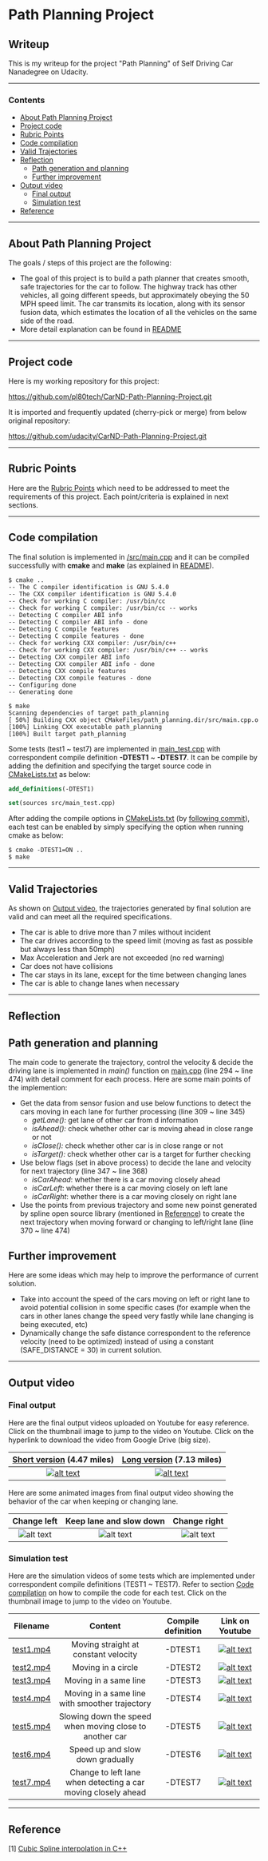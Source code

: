 # **Path Planning Project** 

## Writeup

This is my writeup for the project "Path Planning" of Self Driving Car Nanadegree on Udacity.

---

### Contents

* [About Path Planning Project](#About-Path-Planning-Project)
* [Project code](#Project-code)
* [Rubric Points](#Rubric-Points)
* [Code compilation](#Code-compilation)
* [Valid Trajectories](#Valid-Trajectories)
* [Reflection](#Reflection)
	* [Path generation and planning](#Path-generation-and-planning)
	* [Further improvement](#Further-improvement)
* [Output video](#Output-video)
	* [Final output](#Final-output)
	* [Simulation test](#Simulation-test)
* [Reference](#Reference)

[//]: # (Image References)

[animation1]: ./output/test1.gif "Animated gif of simulation video (test1)"
[animation2]: ./output/test2.gif "Animated gif of simulation video (test2)"
[animation3]: ./output/test3.gif "Animated gif of simulation video (test3)"
[animation4]: ./output/test4.gif "Animated gif of simulation video (test4)"
[animation5]: ./output/test5.gif "Animated gif of simulation video (test5)"
[animation6]: ./output/test6.gif "Animated gif of simulation video (test6)"
[animation7]: ./output/test7.gif "Animated gif of simulation video (test7)"

[final_short]: ./output/final_short.gif "Animated gif of final output video (short version)"
[final_long]: ./output/final_long.gif "Animated gif of final output video (long version)"
[final_left]: ./output/final_ChangeLeft.gif "Animated gif of final output video (change left)"
[final_slow]: ./output/final_SlowDown.gif "Animated gif of final output video (slow down)"
[final_right]: ./output/final_ChangeRight.gif "Animated gif of final output video (change right)"

---
## About Path Planning Project

The goals / steps of this project are the following:

* The goal of this project is to build a path planner that creates smooth, safe trajectories for the car to follow. The highway track has other vehicles, all going different speeds, but approximately obeying the 50 MPH speed limit. The car transmits its location, along with its sensor fusion data, which estimates the location of all the vehicles on the same side of the road.
* More detail explanation can be found in [README](https://github.com/pl80tech/CarND-Path-Planning-Project/blob/master/README.md)

---
## Project code

Here is my working repository for this project:

https://github.com/pl80tech/CarND-Path-Planning-Project.git

It is imported and frequently updated (cherry-pick or merge) from below original repository:

https://github.com/udacity/CarND-Path-Planning-Project.git

---
## Rubric Points

Here are the [Rubric Points](https://review.udacity.com/#!/rubrics/1971/view) which need to be addressed to meet the requirements of this project. Each point/criteria is explained in next sections.

---
## Code compilation

The final solution is implemented in [/src/main.cpp](https://github.com/pl80tech/CarND-Path-Planning-Project/blob/master/src/main.cpp) and it can be compiled successfully with **cmake** and **make** (as explained in [README](https://github.com/pl80tech/CarND-Path-Planning-Project/blob/master/README.md)).

```shell
$ cmake ..
-- The C compiler identification is GNU 5.4.0
-- The CXX compiler identification is GNU 5.4.0
-- Check for working C compiler: /usr/bin/cc
-- Check for working C compiler: /usr/bin/cc -- works
-- Detecting C compiler ABI info
-- Detecting C compiler ABI info - done
-- Detecting C compile features
-- Detecting C compile features - done
-- Check for working CXX compiler: /usr/bin/c++
-- Check for working CXX compiler: /usr/bin/c++ -- works
-- Detecting CXX compiler ABI info
-- Detecting CXX compiler ABI info - done
-- Detecting CXX compile features
-- Detecting CXX compile features - done
-- Configuring done
-- Generating done

$ make
Scanning dependencies of target path_planning
[ 50%] Building CXX object CMakeFiles/path_planning.dir/src/main.cpp.o
[100%] Linking CXX executable path_planning
[100%] Built target path_planning
```

Some tests (test1 ~ test7) are implemented in [main_test.cpp](https://github.com/pl80tech/CarND-Path-Planning-Project/blob/master/src/main_test.cpp) with correspondent compile definition **-DTEST1** ~ **-DTEST7**. It can be compile by adding the definition and specifying the target source code in [CMakeLists.txt](https://github.com/pl80tech/CarND-Path-Planning-Project/blob/master/CMakeLists.txt) as below:

```cmake
add_definitions(-DTEST1)

set(sources src/main_test.cpp)
```

After adding the compile options in [CMakeLists.txt](https://github.com/pl80tech/CarND-Path-Planning-Project/blob/master/CMakeLists.txt) (by [following commit](https://github.com/pl80tech/CarND-Path-Planning-Project/commit/585c4093a5cd2af960f1264786ccf061c413dedb)), each test can be enabled by simply specifying the option when running cmake as below:

```shell
$ cmake -DTEST1=ON ..
$ make
```

---
## Valid Trajectories

As shown on [Output video](#Output-video), the trajectories generated by final solution are valid and can meet all the required specifications.

* The car is able to drive more than 7 miles without incident
* The car drives according to the speed limit (moving as fast as possible but always less than 50mph)
* Max Acceleration and Jerk are not exceeded (no red warning)
* Car does not have collisions
* The car stays in its lane, except for the time between changing lanes
* The car is able to change lanes when necessary

---
## Reflection

## Path generation and planning

The main code to generate the trajectory, control the velocity & decide the driving lane is implemented in *main()* function on [main.cpp](https://github.com/pl80tech/CarND-Path-Planning-Project/blob/master/src/main.cpp) (line 294 ~ line 474) with detail comment for each process. Here are some main points of the implemention:

* Get the data from sensor fusion and use below functions to detect the cars moving in each lane for further processing (line 309 ~ line 345)
	* *getLane():* get lane of other car from d information
	* *isAhead():* check whether other car is moving ahead in close range or not
	* *isClose():* check whether other car is in close range or not
	* *isTarget():* check whether other car is a target for further checking
* Use below flags (set in above process) to decide the lane and velocity for next trajectory (line 347 ~ line 368)
	* *isCarAhead*: whether there is a car moving closely ahead
	* *isCarLeft*: whether there is a car moving closely on left lane
	* *isCarRight*: whether there is a car moving closely on right lane
* Use the points from previous trajectory and some new poinst generated by spline open source library (mentioned in [Reference](#Reference)) to create the next trajectory when moving forward or changing to left/right lane (line 370 ~ line 474)

## Further improvement

Here are some ideas which may help to improve the performance of current solution.

* Take into account the speed of the cars moving on left or right lane to avoid potential collision in some specific cases (for example when the cars in other lanes change the speed very fastly while lane changing is being executed, etc)
* Dynamically change the safe distance correspondent to the reference velocity (need to be optimized) instead of using a constant  (SAFE_DISTANCE = 30) in current solution.

---
## Output video

### Final output

Here are the final output videos uploaded on Youtube for easy reference. Click on the thumbnail image to jump to the video on Youtube. Click on the hyperlink to download the video from Google Drive (big size).

| [Short version](https://drive.google.com/open?id=1jxRWFcxBBjQk0v3BHh-obfSjYeunmjJZ) (4.47 miles) | [Long version](https://drive.google.com/open?id=1f8PO1-CLHWBGUC5TcWsCpG6K8amXM0e7) (7.13 miles)  |
|:--------------------------:|:--------------------------:|
| [![alt text][final_short]](https://www.youtube.com/watch?v=LEVu-Uy5Nb0) | [![alt text][final_long]](https://www.youtube.com/watch?v=01b2ZkRlezk) |

Here are some animated images from final output video showing the behavior of the car when keeping or changing lane.

| Change left             | Keep lane and slow down | Change right             |
|:-----------------------:|:-----------------------:|:------------------------:|
| ![alt text][final_left] | ![alt text][final_slow] | ![alt text][final_right] |

### Simulation test

Here are the simulation videos of some tests which are implemented under correspondent compile definitions (TEST1 ~ TEST7). Refer to section [Code compilation](#Code-compilation) on how to compile the code for each test. Click on the thumbnail image to jump to the video on Youtube.

| Filename | Content | Compile definition | Link on Youtube |
|:--------:|:-------:|:------------------:|:---------------:|
| [test1.mp4](https://github.com/pl80tech/CarND-Path-Planning-Project/blob/master/output/test1.mp4) | Moving straight at constant velocity | -DTEST1 |[![alt text][animation1]](https://www.youtube.com/watch?v=_qdQqQSLnUI) |
| [test2.mp4](https://github.com/pl80tech/CarND-Path-Planning-Project/blob/master/output/test2.mp4) | Moving in a circle | -DTEST2 |[![alt text][animation2]](https://www.youtube.com/watch?v=qh-NQ2_cI1c)|
| [test3.mp4](https://github.com/pl80tech/CarND-Path-Planning-Project/blob/master/output/test3.mp4) | Moving in a same line | -DTEST3 |[![alt text][animation3]](https://www.youtube.com/watch?v=zmK4KvYfrow)|
| [test4.mp4](https://github.com/pl80tech/CarND-Path-Planning-Project/blob/master/output/test4.mp4) | Moving in a same line with smoother trajectory| -DTEST4 |[![alt text][animation4]](https://www.youtube.com/watch?v=VZFG87Pr-A4) |
| [test5.mp4](https://github.com/pl80tech/CarND-Path-Planning-Project/blob/master/output/test5.mp4) | Slowing down the speed when moving close to another car | -DTEST5 |[![alt text][animation5]](https://www.youtube.com/watch?v=_Wxj_l_im1E) |
| [test6.mp4](https://github.com/pl80tech/CarND-Path-Planning-Project/blob/master/output/test6.mp4) | Speed up and slow down gradually | -DTEST6 |[![alt text][animation6]](https://www.youtube.com/watch?v=r1ohGnhga4E) |
| [test7.mp4](https://github.com/pl80tech/CarND-Path-Planning-Project/blob/master/output/test7.mp4) | Change to left lane when detecting a car moving closely ahead | -DTEST7 |[![alt text][animation7]](https://www.youtube.com/watch?v=t18hE0zdOm4)|

---
## Reference

[1] [Cubic Spline interpolation in C++](https://kluge.in-chemnitz.de/opensource/spline/)
